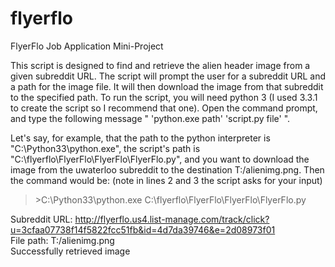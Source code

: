 flyerflo
========

FlyerFlo Job Application Mini-Project

  This script is designed to find and retrieve the alien header image from a given subreddit URL. The script will prompt the user for a subreddit URL and a path for the image file. It will then download the image from that subreddit to the specified path.
  To run the script, you will need python 3 (I used 3.3.1 to create the script so I recommend that one). Open the command prompt, and type the following message " 'python.exe path'  'script.py file' ".

Let's say, for example, that the path to the python interpreter is "C:\Python33\python.exe", the script's path is "C:\flyerflo\FlyerFlo\FlyerFlo\FlyerFlo.py", and you want to download the image from the uwaterloo subreddit to the destination T:/alienimg.png. Then the command would be: (note in lines 2 and 3 the script asks for your input)

>&gt;C:\Python33\python.exe C:\flyerflo\FlyerFlo\FlyerFlo\FlyerFlo.py 

Subreddit URL: http://flyerflo.us4.list-manage.com/track/click?u=3cfaa07738f14f5822fcc51fb&id=4d7da39746&e=2d08973f01   
File path: T:/alienimg.png  
Successfully retrieved image  
  
